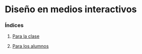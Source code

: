 
# Diseño en medios interactivos

### Índices

1. [Para la clase](indice_clase.html)

2. [Para los alumnos](indice_alumnos.html)

